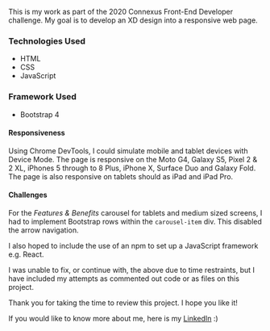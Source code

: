 This is my work as part of the 2020 Connexus Front-End Developer challenge. My goal is to develop an XD design into a responsive web page. 

### Technologies Used

- HTML
- CSS
- JavaScript

### Framework Used

- Bootstrap 4 

#### Responsiveness

Using Chrome DevTools, I could simulate mobile and tablet devices with Device Mode. The page is responsive on the Moto G4, Galaxy S5, Pixel 2 & 2 XL, iPhones 5 through to 8 Plus, iPhone X, Surface Duo and Galaxy Fold. The page is also responsive on tablets should as iPad and iPad Pro. 

#### Challenges

For the *Features & Benefits* carousel for tablets and medium sized screens, I had to implement Bootstrap rows within the `carousel-item` div. This disabled the arrow navigation.

I also hoped to include the use of an npm to set up a JavaScript framework e.g. React.

I was unable to fix, or continue with, the above due to time restraints, but I have included my attempts as commented out code or as files on this project. 


Thank you for taking the time to review this project. I hope you like it!

If you would like to know more about me, here is my [LinkedIn](https://www.linkedin.com/in/melissa-biggs-81424bb6/) :) 
